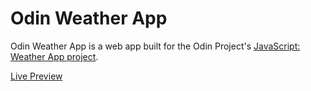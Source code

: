 # Odin Weather App

Odin Weather App is a web app built for the Odin Project's [JavaScript: Weather App project](https://www.theodinproject.com/lessons/node-path-javascript-weather-app).

[Live Preview](https://alopine.github.io/odin-weather-app/)
